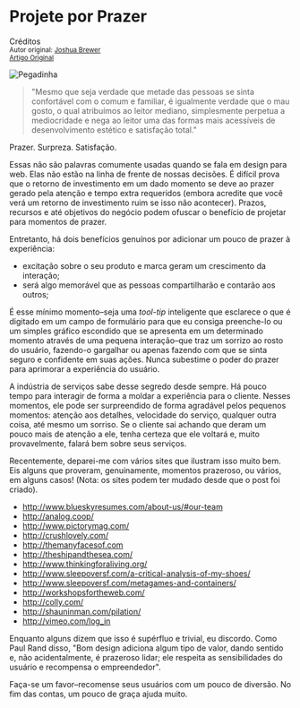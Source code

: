 Projete por Prazer
==================
Créditos<br/>
<small>Autor original: [Joshua Brewer](http://52weeksofux.com/)<br/>[Artigo Original](http://52weeksofux.com/post/531355592/design-for-delight)</small>

![Pegadinha](http://media.tumblr.com/tumblr_l138lrE6dY1qz7ace.jpg "Pegadinha")

> "Mesmo que seja verdade que metade das pessoas se sinta confortável com o comum e familiar, é igualmente verdade que o mau gosto, o qual atribuímos ao leitor mediano, simplesmente perpetua a mediocridade e nega ao leitor uma das formas mais acessíveis de desenvolvimento estético e satisfação total."

Prazer. Surpreza. Satisfação.

Essas não são palavras comumente usadas quando se fala em design para web. Elas não estão na linha de frente de nossas decisões. É difícil prova que o retorno de investimento em um dado momento se deve ao prazer gerado pela atenção e tempo extra requeridos (embora acredite que você verá um retorno de investimento ruim se isso não acontecer). Prazos, recursos e até objetivos do negócio podem ofuscar o benefício de projetar para momentos de prazer.

Entretanto, há dois benefícios genuínos por adicionar um pouco de prazer à experiência:

- excitação sobre o seu produto e marca geram um crescimento da interação;
- será algo memorável que as pessoas compartilharão e contarão aos outros;

É esse mínimo momento&ndash;seja uma *tool-tip* inteligente que esclarece o que é digitado em um campo de formulário para que eu consiga preenche-lo ou um simples gráfico escondido que se apresenta em um determinado momento através de uma pequena interação&ndash;que traz um sorrizo ao rosto do usuário, fazendo-o gargalhar ou apenas fazendo com que se sinta seguro e confidente em suas ações. Nunca subestime o poder do prazer para aprimorar a experiência do usuário.

A indústria de serviços sabe desse segredo desde sempre. Há pouco tempo para interagir de forma a moldar a experiência para o cliente. Nesses momentos, ele pode ser surpreendido de forma agradável pelos pequenos momentos: atenção aos detalhes, velocidade do serviço, qualquer outra coisa, até mesmo um sorriso. Se o cliente sai achando que deram um pouco mais de atenção a ele, tenha certeza que ele voltará e, muito provavelmente, falará bem sobre seus serviços.

Recentemente, deparei-me com vários sites que ilustram isso muito bem. Eis alguns que proveram, genuinamente, momentos prazeroso, ou vários, em alguns casos! (Nota: os sites podem ter mudado desde que o post foi criado).

- http://www.blueskyresumes.com/about-us/#our-team
- http://analog.coop/
- http://www.pictorymag.com/
- http://crushlovely.com/
- http://themanyfacesof.com
- http://theshipandthesea.com/
- http://www.thinkingforaliving.org/
- http://www.sleepoversf.com/a-critical-analysis-of-my-shoes/
- http://www.sleepoversf.com/metagames-and-containers/
- http://workshopsfortheweb.com/
- http://colly.com/
- http://shauninman.com/pilation/
- http://vimeo.com/log_in

Enquanto alguns dizem que isso é supérfluo e trivial, eu discordo. Como Paul Rand disso, "Bom design adiciona algum tipo de valor, dando sentido e, não acidentalmente, é prazeroso lidar; ele respeita as sensibilidades do usuário e recompensa o empreendedor".

Faça-se um favor&ndash;recomense seus usuários com um pouco de diversão. No fim das contas, um pouco de graça ajuda muito.
